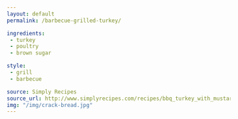 ```yaml
---
layout: default
permalink: /barbecue-grilled-turkey/

ingredients:
 - turkey
 - poultry
 - brown sugar

style:
 - grill
 - barbecue

source: Simply Recipes
source_url: http://www.simplyrecipes.com/recipes/bbq_turkey_with_mustard_sauce/
img: "/img/crack-bread.jpg"
---
```


